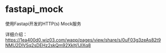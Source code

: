 # fastapi_mock
使用Fastapi开发的HTTP(s) Mock服务

详细介绍：https://1ea400d0.wiz03.com/wapp/pages/view/share/s/0uF03g3zeAs82t9NMU2DlVSq2sDEHz2skQm92Xkltj1JIXq8
